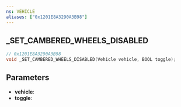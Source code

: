 ```yaml
---
ns: VEHICLE
aliases: ["0x1201E8A3290A3B98"]
---
```

## _SET_CAMBERED_WHEELS_DISABLED

```c
// 0x1201E8A3290A3B98
void _SET_CAMBERED_WHEELS_DISABLED(Vehicle vehicle, BOOL toggle);
```

## Parameters
* **vehicle**: 
* **toggle**: 

